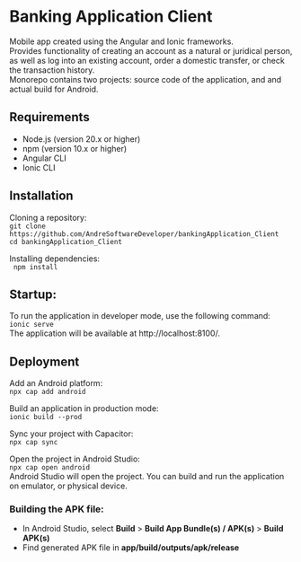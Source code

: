# Banking Application Client
Mobile app created using the Angular and Ionic frameworks.  
Provides functionality of creating an account as a natural or juridical person, as well as log into an existing account, order a domestic transfer, or check the transaction history.  
Monorepo contains two projects: source code of the application, and and actual build for Android.  

## Requirements
* Node.js (version 20.x or higher)
* npm (version 10.x or higher)
* Angular CLI
* Ionic CLI

## Installation
Cloning a repository:  
`git clone https://github.com/AndreSoftwareDeveloper/bankingApplication_Client`  
`cd bankingApplication_Client`

Installing dependencies:  
` npm install`

## Startup:
To run the application in developer mode, use the following command:  
`ionic serve`  
The application will be available at http://localhost:8100/.

## Deployment
Add an Android platform:  
`npx cap add android`

Build an application in production mode:  
`ionic build --prod`

Sync your project with Capacitor:  
`npx cap sync`

Open the project in Android Studio:  
`npx cap open android`  
Android Studio will open the project. You can build and run the application on emulator, or physical device.

### Building the APK file:
* In Android Studio, select __Build__ > __Build App Bundle(s) / APK(s)__ > __Build APK(s)__
* Find generated APK file in __app/build/outputs/apk/release__
